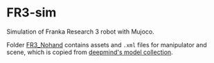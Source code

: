 # FR3-sim

Simulation of Franka Research 3 robot with Mujoco.

Folder [FR3_Nohand](./FR3_Nohand) contains assets and `.xml` files for manipulator and scene, which is copied from [deepmind's model collection](https://github.com/google-deepmind/mujoco_menagerie).
